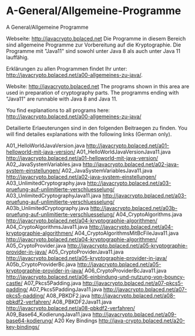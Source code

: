 # A-General/Allgemeine-Programme
A General/Allgemeine Programme

Webseite: http://javacrypto.bplaced.net
Die Programme in diesem Bereich sind allgemeine Programme zur Vorbereitung auf die Kryptographie. Die Programme mit "Java11" sind sowohl unter Java 8 als auch unter Java 11 lauffähig.

Erklärungen zu allen Programmen findet Ihr unter: http://javacrypto.bplaced.net/a00-allgemeines-zu-java/.

Website: http://javacrypto.bplaced.net
The programs shown in this area are used in preparation of cryptography parts. The programms ending with "Java11" are runnable with Java 8 and Java 11.

You find explanations to all programs here: http://javacrypto.bplaced.net/a00-allgemeines-zu-java/

Detailierte Erlaeuterungen sind in den folgenden Beitraegen zu finden.
You will find detailes explanations with the following links (German only).

A01_HelloWorldJavaVersion.java http://javacrypto.bplaced.net/a01-helloworld-mit-java-version/
A01_HelloWorldJavaVersionJava11.java http://javacrypto.bplaced.net/a01-helloworld-mit-java-version/
A02_JavaSystemVariables.java http://javacrypto.bplaced.net/a02-java-system-einstellungen/
A02_JavaSystemVariablesJava11.java http://javacrypto.bplaced.net/a02-java-system-einstellungen/
A03_UnlimitedCryptography.java http://javacrypto.bplaced.net/a03-pruefung-auf-unlimitierte-verschluesselung/
A03_UnlimitedCryptographyJava11.java http://javacrypto.bplaced.net/a03-pruefung-auf-unlimitierte-verschluesselung/
A03b_UnlimitedCryptography.java http://javacrypto.bplaced.net/a03b-pruefung-auf-unlimitierte-verschluesselung/
A04_CryptoAlgorithms.java http://javacrypto.bplaced.net/a04-kryptographie-algorithmen/
A04_CryptoAlgorithmsJava11.java http://javacrypto.bplaced.net/a04-kryptographie-algorithmen/
A04_CryptoAlgorithmsMitBcFileJava11.java http://javacrypto.bplaced.net/a04-kryptographie-algorithmen/
A05_CryptoProvider.java http://javacrypto.bplaced.net/a05-kryptographie-provider-in-java/
A05_CryptoProviderJava11.java http://javacrypto.bplaced.net/a05-kryptographie-provider-in-java/
A05b_CryptoProviderBc.java http://javacrypto.bplaced.net/a05-kryptographie-provider-in-java/
A06_CryptoProviderBcJava11.java http://javacrypto.bplaced.net/a06-einbindung-und-nutzung-von-bouncy-castle/
A07_Pkcs5Padding.java http://javacrypto.bplaced.net/a07-pkcs5-padding/
A07_Pkcs5PaddingJava11.java http://javacrypto.bplaced.net/a07-pkcs5-padding/
A08_PBKDF2.java http://javacrypto.bplaced.net/a08-pbkdf2-verfahren/
A08_PBKDF2Java11.java http://javacrypto.bplaced.net/a08-pbkdf2-verfahren/
A09_Base64_KodierungJava11.java http://javacrypto.bplaced.net/a09-base64-kodierung/
A20 Key Bindings http://java-crypto.bplaced.net/a20-key-bindings/
